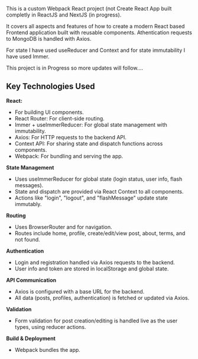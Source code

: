 This is a custom Webpack React project (not Create React App built completly in ReactJS and NextJS (in progress). 

It covers all aspects and features of how to create a modern React based Frontend application built with reusable components. Athentication requests to MongoDB is handled with Axios.

For state I have used useReducer and Context and for state immutability I have used Immer.

This project is in Progress so more updates will follow....

<h2>Key Technologies Used</h2>

<strong>React:</strong>

- For building UI components.
- React Router: For client-side routing.
- Immer + useImmerReducer: For global state management with immutability.
- Axios: For HTTP requests to the backend API.
- Context API: For sharing state and dispatch functions across components.
- Webpack: For bundling and serving the app.

<strong>State Management</strong>

- Uses useImmerReducer for global state (login status, user info, flash messages).
- State and dispatch are provided via React Context to all components.
- Actions like "login", "logout", and "flashMessage" update state immutably.

<strong>Routing</strong>

- Uses BrowserRouter and <Routes> for navigation.
- Routes include home, profile, create/edit/view post, about, terms, and not found.

<strong>Authentication</strong>

- Login and registration handled via Axios requests to the backend.
- User info and token are stored in localStorage and global state.

<strong>API Communication</strong>

- Axios is configured with a base URL for the backend.
- All data (posts, profiles, authentication) is fetched or updated via Axios.

<strong>Validation</strong>

- Form validation for post creation/editing is handled live as the user types, using reducer actions.

<strong>Build & Deployment</strong>

- Webpack bundles the app.

